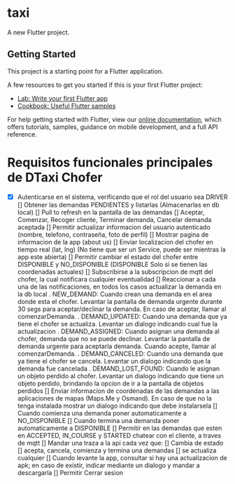 # taxi

A new Flutter project.

## Getting Started

This project is a starting point for a Flutter application.

A few resources to get you started if this is your first Flutter project:

- [Lab: Write your first Flutter app](https://flutter.dev/docs/get-started/codelab)
- [Cookbook: Useful Flutter samples](https://flutter.dev/docs/cookbook)

For help getting started with Flutter, view our
[online documentation](https://flutter.dev/docs), which offers tutorials,
samples, guidance on mobile development, and a full API reference.

# Requisitos funcionales principales de DTaxi Chofer

- [x] Autenticarse en el sistema, verificando que el rol del usuario sea DRIVER
[] Obtener las demandas PENDIENTES y listarlas (Almacenarlas en db local)
[] Pull to refresh en la pantalla de las demandas
[] Aceptar, Comenzar, Recoger cliente, Terminar demanda, Cancelar demanda aceptada
[] Permitir actualizar informacion del usuario autenticado (nombre, telefono, contraseña, foto de perfil)
[] Mostrar pagina de informacion de la app (about us)
[] Enviar localizacion del chofer en tiempo real (lat, lng) (No tiene que ser un Service, puede ser mientras la app este abierta)
[] Permitir cambiar el estado del chofer entre DISPONIBLE y NO_DISPONIBLE
    (DISPONIBLE Solo si se tienen las coordenadas actuales)
[] Subscribirse a la subscripcion de mqtt del chofer, la cual notificara cualquier eventualidad
    [] Reaccionar a cada una de las notificaciones, en todos los casos actualizar la demanda en la db local
        . NEW_DEMAND: Cuando crean una demanda en el area donde esta el chofer. Levantar la pantalla de demanda urgente 
            durante 30 segs para aceptar/declinar la demanda. En caso de aceptar, llamar al comenzarDemanda.
        . DEMAND_UPDATED: Cuando una demanda que ya tiene el chofer se actualiza. Levantar un dialogo indicando cual fue
            la actualizacion 
        . DEMAND_ASSIGNED: Cuando asignan una demanda al chofer, demanda que no se puede declinar. Levantar la pantalla de demanda urgente 
            para aceptarla demanda. Cuando acepte, llamar al comenzarDemanda.
        . DEMAND_CANCELED: Cuando una demanda que ya tiene el chofer se cancela. Levantar un dialogo indicando que la demanda fue cancelada 
        . DEMAND_LOST_FOUND: Cuando le asignan un objeto perdido al chofer. Levantar un dialogo indicando que tiene un objeto perdido, brindando
            la opcion de ir a la pantalla de objetos perdidos
[] Enviar informacion de coordenadas de las demandas a las aplicaciones de mapas (Maps.Me y Osmand). En caso de que no la tenga instalada mostrar 
    un dialogo indicando que debe instalarsela
[] Cuando comienza una demanda poner automaticamente a NO_DISPONIBLE
[] Cuando termina una demanda poner automaticamente a DISPONIBLE
[] Permitir en las demandas que esten en ACCEPTED, IN_COURSE y STARTED chatear con el cliente, a traves de mqtt
[] Mandar una traza a la api cada vez que:
    [] Cambia de estado
    [] acepta, cancela, comienza y termina una demandas
    [] se actualiza cualquier
[] Cuando levante la app, consultar si hay una actualizacion de apk; en caso de existir, indicar mediante un dialogo y mandar a descargarla
[] Permitir Cerrar sesion





